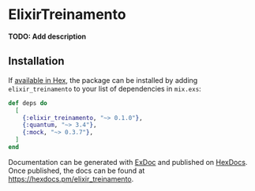 # ElixirTreinamento

**TODO: Add description**

## Installation

If [available in Hex](https://hex.pm/docs/publish), the package can be installed
by adding `elixir_treinamento` to your list of dependencies in `mix.exs`:

```elixir
def deps do
  [
    {:elixir_treinamento, "~> 0.1.0"},
    {:quantum, "~> 3.4"},
    {:mock, "~> 0.3.7"},
  ]
end
```

Documentation can be generated with [ExDoc](https://github.com/elixir-lang/ex_doc)
and published on [HexDocs](https://hexdocs.pm). Once published, the docs can
be found at <https://hexdocs.pm/elixir_treinamento>.
